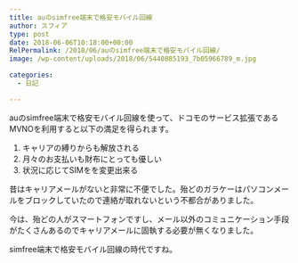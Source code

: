 ```yaml
---
title: auのsimfree端末で格安モバイル回線
author: スフィア
type: post
date: 2018-06-06T10:18:00+00:00
RelPermalink: /2018/06/auのsimfree端末で格安モバイル回線/
image: /wp-content/uploads/2018/06/5440885193_7b05966789_m.jpg

categories:
  - 日記

---
```

auのsimfree端末で格安モバイル回線を使って、ドコモのサービス拡張であるMVNOを利用すると以下の満足を得られます。

  1. キャリアの縛りからも解放される
  2. 月々のお支払いも財布にとっても優しい
  3. 状況に応じてSIMをを変更出来る

昔はキャリアメールがないと非常に不便でした。殆どのガラケーはパソコンメールをブロックしていたので連絡が取れないという不都合がありました。

今は、殆どの人がスマートフォンですし、メール以外のコミュニケーション手段がたくさんあるのでキャリアメールに固執する必要が無くなりました。

simfree端末で格安モバイル回線の時代ですね。